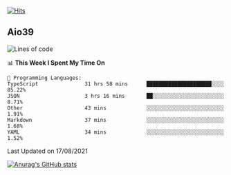 [![Hits](https://hits.seeyoufarm.com/api/count/incr/badge.svg?url=https%3A%2F%2Fgithub.com%2Faio39&count_bg=%2339C5BB&title_bg=%23555555&icon=&icon_color=%23E7E7E7&title=hits&edge_flat=false)](https://hits.seeyoufarm.com)

## Aio39

<!--START_SECTION:waka-->
![Lines of code](https://img.shields.io/badge/From%20Hello%20World%20I%27ve%20Written-634639%20lines%20of%20code-blue)

📊 **This Week I Spent My Time On** 

```text
💬 Programming Languages: 
TypeScript               31 hrs 58 mins      █████████████████████░░░░   85.22% 
JSON                     3 hrs 16 mins       ██░░░░░░░░░░░░░░░░░░░░░░░   8.71% 
Other                    43 mins             ░░░░░░░░░░░░░░░░░░░░░░░░░   1.91% 
Markdown                 37 mins             ░░░░░░░░░░░░░░░░░░░░░░░░░   1.68% 
YAML                     34 mins             ░░░░░░░░░░░░░░░░░░░░░░░░░   1.52%

```


 Last Updated on 17/08/2021
<!--END_SECTION:waka-->
[![Anurag's GitHub stats](https://github-readme-stats.vercel.app/api?username=aio39)](https://github.com/anuraghazra/github-readme-stats)

<!--
**aio39/aio39** is a ✨ _special_ ✨ repository because its `README.md` (this file) appears on your GitHub profile.

Here are some ideas to get you started:

- 🔭 I’m currently working on ...
- 🌱 I’m currently learning ...
- 👯 I’m looking to collaborate on ...
- 🤔 I’m looking for help with ...
- 💬 Ask me about ...
- 📫 How to reach me: ...
- 😄 Pronouns: ...
- ⚡ Fun fact: ...
-->
